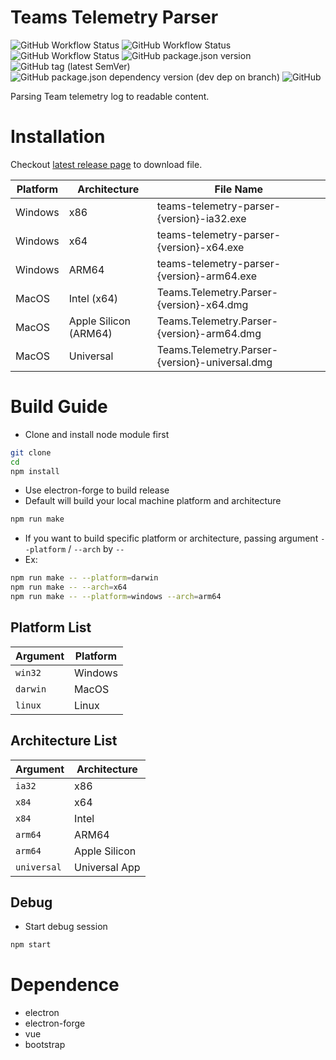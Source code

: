 # Teams Telemetry Parser
![GitHub Workflow Status](https://img.shields.io/github/actions/workflow/status/luswdev/teams-telemetry-parser/macos.yml?label=macOS&logo=apple&logoColor=fff)
![GitHub Workflow Status](https://img.shields.io/github/actions/workflow/status/luswdev/teams-telemetry-parser/windows.yml?label=Windows&logo=windows11&logoColor=fff)
![GitHub Workflow Status](https://img.shields.io/github/actions/workflow/status/luswdev/teams-telemetry-parser/ubuntu.yml?label=Ubuntu&logo=ubuntu&logoColor=fff)
![GitHub package.json version](https://img.shields.io/github/package-json/v/luswdev/teams-telemetry-parser)
![GitHub tag (latest SemVer)](https://img.shields.io/github/v/tag/luswdev/teams-telemetry-parser?sort=semver)
![GitHub package.json dependency version (dev dep on branch)](https://img.shields.io/github/package-json/dependency-version/luswdev/teams-telemetry-parser/dev/electron?logo=electron&logoColor=fff)
![GitHub](https://img.shields.io/github/license/luswdev/teams-telemetry-parser)

Parsing Team telemetry log to readable content.

# Installation

Checkout [latest release page](https://github.com/luswdev/teams-telemetry-parser/releases/latest) to download file.

| Platform | Architecture          | File Name                                      |
| -------- | --------------------- | ---------------------------------------------- |
| Windows  | x86                   | teams-telemetry-parser-{version}-ia32.exe      |
| Windows  | x64                   | teams-telemetry-parser-{version}-x64.exe       |
| Windows  | ARM64                 | teams-telemetry-parser-{version}-arm64.exe     |
| MacOS    | Intel (x64)           | Teams.Telemetry.Parser-{version}-x64.dmg       |
| MacOS    | Apple Silicon (ARM64) | Teams.Telemetry.Parser-{version}-arm64.dmg     |
| MacOS    | Universal             | Teams.Telemetry.Parser-{version}-universal.dmg |

# Build Guide

- Clone and install node module first

```bash
git clone 
cd
npm install
```

- Use electron-forge to build release
- Default will build your local machine platform and architecture

```bash
npm run make
```

- If you want to build specific platform or architecture, passing argument `--platform` / `--arch` by `--`
- Ex:

```bash
npm run make -- --platform=darwin
npm run make -- --arch=x64
npm run make -- --platform=windows --arch=arm64
```

## Platform List

| Argument | Platform |
| -------- | -------- |
| `win32`  | Windows  |
| `darwin` | MacOS    |
| `linux`  | Linux    |

## Architecture List

| Argument    | Architecture  |
| ----------- | ------------- |
| `ia32`      | x86           |
| `x84`       | x64           |
| `x84`       | Intel         |
| `arm64`     | ARM64         |
| `arm64`     | Apple Silicon |
| `universal` | Universal App |

## Debug

- Start debug session

```bash
npm start
```

# Dependence
- electron
- electron-forge
- vue
- bootstrap
